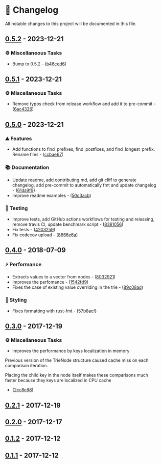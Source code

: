 # 📜 Changelog

All notable changes to this project will be documented in this file.

## [0.5.2](https://github.com/vemonet/ptrie/compare/v0.5.1..v0.5.2) - 2023-12-21

### ⚙️ Miscellaneous Tasks

- Bump to 0.5.2 - ([b46ced6](https://github.com/vemonet/ptrie/commit/b46ced6bde2ce59d061b212ac6a9fbbad4faae75))

## [0.5.1](https://github.com/vemonet/ptrie/compare/v0.5.0..v0.5.1) - 2023-12-21

### ⚙️ Miscellaneous Tasks

- Remove typos check from release workflow and add it to pre-commit - ([6ac4326](https://github.com/vemonet/ptrie/commit/6ac4326d422377fe438dca7fb55ca1628497f4be))

## [0.5.0](https://github.com/vemonet/ptrie/compare/0.4.0..v0.5.0) - 2023-12-21

### ⛰️ Features

- Add functions to find_prefixes, find_postfixes, and find_longest_prefix. Rename files - ([ccbae67](https://github.com/vemonet/ptrie/commit/ccbae673304c0d052e8625f2040b2a2005afc408))

### 📚 Documentation

- Update readme, add contributing.md, add git cliff to generate changelog, add pre-commit to automatically fmt and update changelog - ([61da9f9](https://github.com/vemonet/ptrie/commit/61da9f9456793d786ca3bb04719b27aa34f95759))
- Improve readme examples - ([50c3acb](https://github.com/vemonet/ptrie/commit/50c3acb6f26157e4a27c345bfdb6ba9da38d0b38))

### 🧪 Testing

- Improve tests, add GitHub actions workflows for testing and releasing, remove travis CI, update benchmark script - ([8391056](https://github.com/vemonet/ptrie/commit/839105644ff00e1ac9a8fee08bf0c5f6eb2fddf8))
- Fix tests - ([4203259](https://github.com/vemonet/ptrie/commit/42032593f3f5886ed198043d3983bc5231f72641))
- Fix codecov upload - ([8666e6a](https://github.com/vemonet/ptrie/commit/8666e6a7eba82cdfbce4acf1d564564da9b10368))

## [0.4.0](https://github.com/vemonet/ptrie/compare/0.3.0..0.4.0) - 2018-07-09

### ⚡ Performance

- Extracts values to a vector from nodes - ([8032921](https://github.com/vemonet/ptrie/commit/8032921117659093525956f35b0bee8c2b508b5b))
- Improves the perfomance - ([1542fd9](https://github.com/vemonet/ptrie/commit/1542fd90728d6e4c5123af031b635d9c7e282e81))
- Fixes the case of existing value overriding in the trie - ([89c08ad](https://github.com/vemonet/ptrie/commit/89c08ad74d7994efc97f307f46c78b537e80a3c2))

### 🎨 Styling

- Fixes formatting with rust-fmt - ([57b8acf](https://github.com/vemonet/ptrie/commit/57b8acf6ddaed88c391a7548982fcef8fa7eb491))

## [0.3.0](https://github.com/vemonet/ptrie/compare/0.2.1..0.3.0) - 2017-12-19

### ⚙️ Miscellaneous Tasks

- Improves the performance by keys localization in memory

Previous version of the TrieNode structure caused cache miss on each
comparison iteration.

Placing the child key in the node itself makes these comparisons much
faster because they keys are localized in CPU cache
 - ([2cc8e88](https://github.com/vemonet/ptrie/commit/2cc8e882f32e99044b8e6a89a236de4accb9f5b0))

## [0.2.1](https://github.com/vemonet/ptrie/compare/0.2.0..0.2.1) - 2017-12-19

## [0.2.0](https://github.com/vemonet/ptrie/compare/0.1.2..0.2.0) - 2017-12-17

## [0.1.2](https://github.com/vemonet/ptrie/compare/0.1.1..0.1.2) - 2017-12-12

## [0.1.1](https://github.com/vemonet/ptrie/tree/0.1.1) - 2017-12-12

<!-- generated by git-cliff -->
